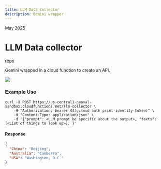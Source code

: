 ```yaml
---
title: LLM Data collector
description: Gemini wrapper
---
```

May 2025

# LLM Data collector

[repo](https://github.com/zyrahb/llm-collector)

Gemini wrapped in a cloud function to create an API.

![](https://media3.giphy.com/media/v1.Y2lkPTc5MGI3NjExc3EwcGhwOWkyZGNkYXM0amd4emR2c2pvdGUybzV6MXp2ZTJpYjJweCZlcD12MV9pbnRlcm5hbF9naWZfYnlfaWQmY3Q9Zw/xT9C25UNTwfZuk85WP/giphy.gif)

### Example Use
	curl -X POST https://us-central1-neoval-sandbox.cloudfunctions.net/llm-collector \
		-H "Authorization: bearer $$(gcloud auth print-identity-token)" \
		-H "Content-Type: application/json" \
		-d '{"prompt": <LLM prompt be specific about the output>, "texts": [<List of things to look up>], }'

#### Response

```json
{
  "China": "Beijing",
  "Australia": "Canberra",
  "USA": "Washington, D.C."
}
```